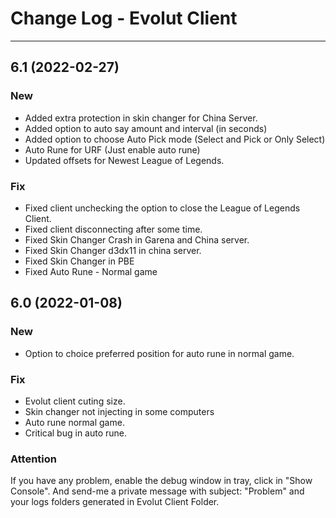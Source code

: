 # Change Log - Evolut Client

---

## 6.1 (2022-02-27)

### New

- Added extra protection in skin changer for China Server.
- Added option to auto say amount and interval (in seconds)
- Added option to choose Auto Pick mode (Select and Pick or Only Select)
- Auto Rune for URF (Just enable auto rune)
- Updated offsets for Newest League of Legends.
### Fix
- Fixed client unchecking the option to close the League of Legends Client.
- Fixed client disconnecting after some time.
- Fixed Skin Changer Crash in Garena and China server.
- Fixed Skin Changer d3dx11 in china server.
- Fixed Skin Changer in PBE
- Fixed Auto Rune - Normal game

## 6.0 (2022-01-08)

### New

- Option to choice preferred position for auto rune in normal game.

### Fix
- Evolut client cuting size.
- Skin changer not injecting in some computers
- Auto rune normal game.
- Critical bug in auto rune.

### Attention

If you have any problem, enable the debug window in tray, click in "Show Console".
And send-me a private message with subject: "Problem" and your logs folders generated in Evolut Client Folder.

